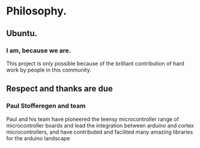 # Philosophy.
## Ubuntu. 
### I am, because we are. 
This project is only possible because of the brilliant contribution of hard work by people in this community. 

## Respect and thanks are due
### Paul Stofferegen and team
Paul and his team have pioneered the teensy microcontroller range of microcontroller boards and lead the integration between arduino and cortex microcontrollers, and have contributed and facilited many amazing libraries for the arduino landscape
